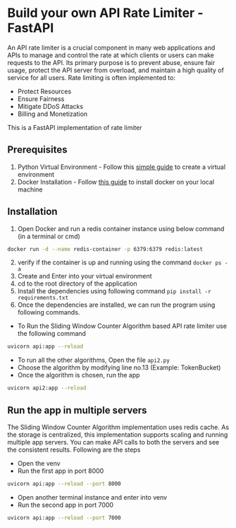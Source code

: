 # Build your own API Rate Limiter - FastAPI
An API rate limiter is a crucial component in many web applications and APIs to manage and control the rate at which clients or users can make requests to the API. Its primary purpose is to prevent abuse, ensure fair usage, protect the API server from overload, and maintain a high quality of service for all users. Rate limiting is often implemented to:
- Protect Resources
- Ensure Fairness
- Mitigate DDoS Attacks
- Billing and Monetization

This is a FastAPI implementation of rate limiter

## Prerequisites
1. Python Virtual Environment - Follow this [simple guide](https://medium.com/datacat/a-simple-guide-to-creating-a-virtual-environment-in-python-for-windows-and-mac-1079f40be518) to create a virtual environment
2. Docker Installation - Follow [this guide](https://docs.docker.com/engine/install/) to install docker on your local machine

## Installation
1. Open Docker and run a redis container instance using below command (in a terminal or cmd)
```sh
docker run -d --name redis-container -p 6379:6379 redis:latest 
```
2. verify if the container is up and running using the command  `docker ps -a`
3. Create and Enter into your virtual environment
4. cd to the root directory of the application 
4. Install the dependencies using following command `pip install -r requirements.txt`
5. Once the dependencies are installed, we can run the program using following commands.
- To Run the Sliding Window Counter Algorithm based API rate limiter use the following command 
```sh
uvicorn api:app --reload
```
- To run all the other algorithms, Open the file `api2.py`
- Choose the algorithm by modifying line no.13 (Example: TokenBucket)
- Once the algorithm is chosen, run the app 
```sh
uvicorn api2:app --reload
```

## Run the app in multiple servers
The Sliding Window Counter Algorithm implementation uses redis cache. As the storage is centralized, this implementation supports scaling and running multiple app servers. You can make API calls to both the servers and see the consistent results. Following are the steps

- Open the venv
- Run the first app in port 8000
```sh
uvicorn api:app --reload --port 8000
```
- Open another terminal instance and enter into venv
- Run the second app in port 7000
```sh
uvicorn api:app --reload --port 7000
```